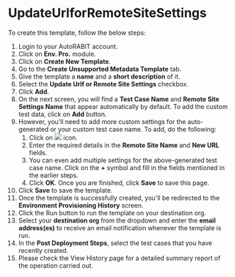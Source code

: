 # UpdateUrlforRemoteSiteSettings

To create this template, follow the below steps:

1. Login to your AutoRABIT account.
2. Click on **Env. Pro.** module.
3. Click on **Create New Template**.
4. Go to the **Create Unsupported Metadata Template** tab.
5. Give the template a **name** and a **short description** of it.
6. Select the **Update Urlf or Remote Site Settings** checkbox.
7. Click **Add**.
8. On the next screen, you will find a **Test Case Name** and **Remote Site Settings Name** that appear automatically by default. To add the custom test data, click on **Add** button.&#x20;
9. However, you'll need to add more custom settings for the auto-generated or your custom test case name. To add, do the following:
   1. Click on ![](https://cdn.document360.io/8711f4e7-c040-4616-aac9-d947f87e4619/Images/Documentation/image-1631619313556.png) icon.
   2. Enter the required details in the **Remote Site Name** and **New URL** fields.&#x20;
   3. You can even add multiple settings for the above-generated test case name. Click on the **+** symbol and fill in the fields mentioned in the earlier steps.&#x20;
   4. Click **OK**. Once you are finished, click **Save** to save this page.
10. Click **Save** to save the template.
11. Once the template is successfully created, you'll be redirected to the **Environment Provisioning History** screen.
12. Click the Run button to run the template on your destination org.
13. Select your **destination org** from the dropdown and enter the **email address(es)** to receive an email notification whenever the template is run.
14. In the **Post Deployment Steps**, select the test cases that you have recently created.&#x20;
15. Please check the View History page for a detailed summary report of the operation carried out.
